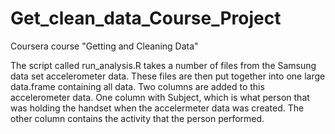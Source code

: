 Get_clean_data_Course_Project
=============================

Coursera course "Getting and Cleaning Data"

The script called run_analysis.R takes a number of files from the Samsung data set accelerometer data. These files are then put together into one large data.frame containing all data. Two columns are added to this accelerometer data. One column with Subject, which is what person that was holding the handset when the accelermeter data was created. The other column contains the activity that the person performed.

